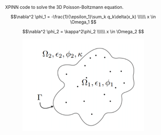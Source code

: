 
XPINN code to solve the 3D Poisson-Boltzmann equation.

$$\nabla^2 \phi_1 = -\frac{1}{\epsilon_1}\sum_k q_k\delta(x_k) \\\\\\ x \in \Omega_1 $$

$$\nabla^2 \phi_2 = \kappa^2\phi_2 \\\\\\ x \in \Omega_2 $$
   

<p align="center">
  <img height="300" src="https://github.com/MartinAchondo/Poisson-Boltzmann-Equation-Simulation-Using-XPINNs/blob/master/img/Implicit-solvent.png">
</p>